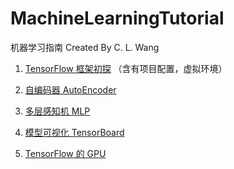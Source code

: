 # MachineLearningTutorial

机器学习指南 Created By C. L. Wang

1. [TensorFlow 框架初探](http://www.jianshu.com/p/73ae26b3ea70) （含有项目配置，虚拟环境）

2. [自编码器 AutoEncoder](http://www.jianshu.com/p/9ccf67ccd44b)

3. [多层感知机 MLP](http://www.jianshu.com/p/ac5c1d83dc71)

4. [模型可视化 TensorBoard](http://www.jianshu.com/p/f3e51ee564ab)

5. [TensorFlow 的 GPU](http://www.jianshu.com/p/2ccfa4170750)
